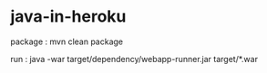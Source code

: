 # java-in-heroku

package : mvn clean package

run : 
java -war target/dependency/webapp-runner.jar target/*.war
